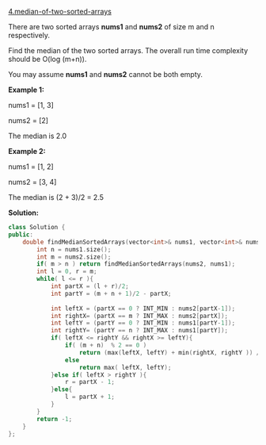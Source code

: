 [4.median-of-two-sorted-arrays](https://leetcode.com/problems/median-of-two-sorted-arrays/)  

There are two sorted arrays **nums1** and **nums2** of size m and n respectively.

Find the median of the two sorted arrays. The overall run time complexity should be O(log (m+n)).

You may assume **nums1** and **nums2** cannot be both empty.

**Example 1:**

  
nums1 = \[1, 3\]
  
nums2 = \[2\]
  

  
The median is 2.0
  

**Example 2:**

  
nums1 = \[1, 2\]
  
nums2 = \[3, 4\]
  

  
The median is (2 + 3)/2 = 2.5  



**Solution:**  

```cpp
class Solution {
public:
    double findMedianSortedArrays(vector<int>& nums1, vector<int>& nums2) {
        int n = nums1.size(); 
        int m = nums2.size();
        if( m > n ) return findMedianSortedArrays(nums2, nums1);
        int l = 0, r = m;
        while( l <= r ){
            int partX = (l + r)/2;
            int partY = (m + n + 1)/2 - partX;
            
            int leftX = (partX == 0 ? INT_MIN : nums2[partX-1]);
            int rightX= (partX == m ? INT_MAX : nums2[partX]);
            int leftY = (partY == 0 ? INT_MIN : nums1[partY-1]);
            int rightY= (partY == n ? INT_MAX : nums1[partY]);
            if( leftX <= rightY && rightX >= leftY){
                if( (m + n)  % 2 == 0 )
                    return (max(leftX, leftY) + min(rightX, rightY )) /2.0;
                else 
                    return max( leftX, leftY);
            }else if( leftX > rightY ){
                r = partX - 1;
            }else{
                l = partX + 1;
            }
        }
        return -1;
    }
};
```
      